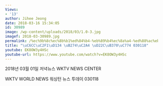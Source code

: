 ```yaml
---
Views:
- '13'
author: Jihee Jeong
date: 2018-03-16 15:34:05
id: 30989
image: /wp-content/uploads/2018/03/1.0-3.jpg
imagef: 2018-03-30989.jpg
permalink: /%ec%9b%8c%ec%8b%b1%ed%84%b4-%eb%89%b4%ec%8a%a4-%ed%88%ac%eb%8d%b0%ec%9d%b4-030118/
title: "\uC6CC\uC2F1\uD134 \uB274\uC2A4 \uD22C\uB370\uC774 030118"
youtube: EK8OW3y4HSc
youtube-url: https://www.youtube.com/watch?v=EK8OW3y4HSc
---
```


2018년 03월 01일 저녁뉴스 WKTV NEWS CENTER
  
WKTV WORLD NEWS 워싱턴 뉴스 투데이 030118